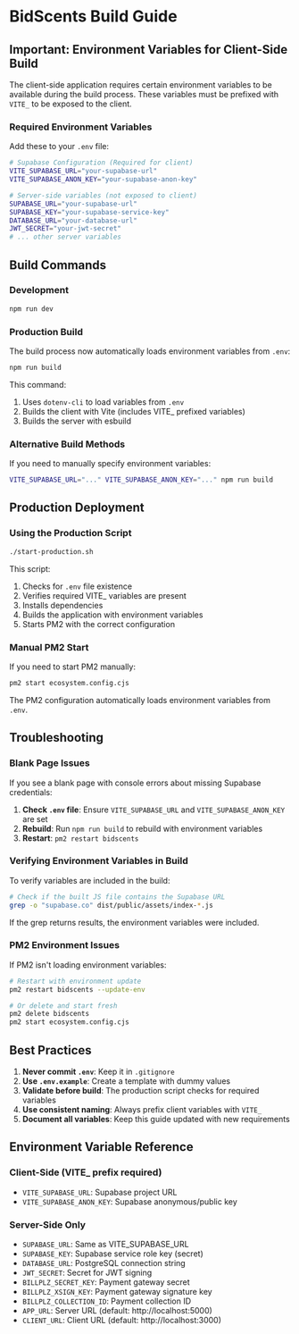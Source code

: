 # BidScents Build Guide

## Important: Environment Variables for Client-Side Build

The client-side application requires certain environment variables to be available during the build process. These variables must be prefixed with `VITE_` to be exposed to the client.

### Required Environment Variables

Add these to your `.env` file:

```bash
# Supabase Configuration (Required for client)
VITE_SUPABASE_URL="your-supabase-url"
VITE_SUPABASE_ANON_KEY="your-supabase-anon-key"

# Server-side variables (not exposed to client)
SUPABASE_URL="your-supabase-url"
SUPABASE_KEY="your-supabase-service-key"
DATABASE_URL="your-database-url"
JWT_SECRET="your-jwt-secret"
# ... other server variables
```

## Build Commands

### Development
```bash
npm run dev
```

### Production Build
The build process now automatically loads environment variables from `.env`:

```bash
npm run build
```

This command:
1. Uses `dotenv-cli` to load variables from `.env`
2. Builds the client with Vite (includes VITE_ prefixed variables)
3. Builds the server with esbuild

### Alternative Build Methods

If you need to manually specify environment variables:

```bash
VITE_SUPABASE_URL="..." VITE_SUPABASE_ANON_KEY="..." npm run build
```

## Production Deployment

### Using the Production Script

```bash
./start-production.sh
```

This script:
1. Checks for `.env` file existence
2. Verifies required VITE_ variables are present
3. Installs dependencies
4. Builds the application with environment variables
5. Starts PM2 with the correct configuration

### Manual PM2 Start

If you need to start PM2 manually:

```bash
pm2 start ecosystem.config.cjs
```

The PM2 configuration automatically loads environment variables from `.env`.

## Troubleshooting

### Blank Page Issues

If you see a blank page with console errors about missing Supabase credentials:

1. **Check `.env` file**: Ensure `VITE_SUPABASE_URL` and `VITE_SUPABASE_ANON_KEY` are set
2. **Rebuild**: Run `npm run build` to rebuild with environment variables
3. **Restart**: `pm2 restart bidscents`

### Verifying Environment Variables in Build

To verify variables are included in the build:

```bash
# Check if the built JS file contains the Supabase URL
grep -o "supabase.co" dist/public/assets/index-*.js
```

If the grep returns results, the environment variables were included.

### PM2 Environment Issues

If PM2 isn't loading environment variables:

```bash
# Restart with environment update
pm2 restart bidscents --update-env

# Or delete and start fresh
pm2 delete bidscents
pm2 start ecosystem.config.cjs
```

## Best Practices

1. **Never commit `.env`**: Keep it in `.gitignore`
2. **Use `.env.example`**: Create a template with dummy values
3. **Validate before build**: The production script checks for required variables
4. **Use consistent naming**: Always prefix client variables with `VITE_`
5. **Document all variables**: Keep this guide updated with new requirements

## Environment Variable Reference

### Client-Side (VITE_ prefix required)
- `VITE_SUPABASE_URL`: Supabase project URL
- `VITE_SUPABASE_ANON_KEY`: Supabase anonymous/public key

### Server-Side Only
- `SUPABASE_URL`: Same as VITE_SUPABASE_URL
- `SUPABASE_KEY`: Supabase service role key (secret)
- `DATABASE_URL`: PostgreSQL connection string
- `JWT_SECRET`: Secret for JWT signing
- `BILLPLZ_SECRET_KEY`: Payment gateway secret
- `BILLPLZ_XSIGN_KEY`: Payment gateway signature key
- `BILLPLZ_COLLECTION_ID`: Payment collection ID
- `APP_URL`: Server URL (default: http://localhost:5000)
- `CLIENT_URL`: Client URL (default: http://localhost:3000)